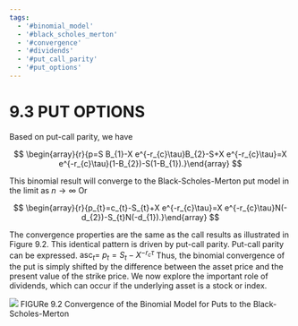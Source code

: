 ```yaml
---
tags:
  - '#binomial_model'
  - '#black_scholes_merton'
  - '#convergence'
  - '#dividends'
  - '#put_call_parity'
  - '#put_options'
---
```

# 9.3 PUT OPTIONS

Based on put-call parity, we have

$$
\begin{array}{r}{p=S B_{1}-X e^{-r_{c}\tau}B_{2}-S+X e^{-r_{c}\tau}=X e^{-r_{c}\tau}(1-B_{2})-S(1-B_{1}).}\end{array}
$$

This binomial result will converge to the Black-Scholes-Merton put model in the limit as $n\to\infty$ Or

$$
\begin{array}{r}{p_{t}=c_{t}-S_{t}+X e^{-r_{c}\tau}=X e^{-r_{c}\tau}N(-d_{2})-S_{t}N(-d_{1}).}\end{array}
$$

The convergence properties are the same as the call results as illustrated in Figure 9.2.
This identical pattern is driven by put-call parity. Put-call parity can be expressed. $\mathsf{a s c}_{t}=$ $\scriptstyle{p_{t}=S_{t}-X^{-r_{c}\tau}}$ Thus, the binomial convergence of the put is simply shifted by the difference between the asset price and the present value of the strike price.
We now explore the important role of dividends, which can occur if the underlying asset is a stock or index.

![](images/535e39cbf9ef7a141d3e97ac0926979c8fcd5ca83209fc7a49e6358b4e6ed3fa.jpg)
FIGURe 9.2  Convergence of the Binomial Model for Puts to the Black-Scholes-Merton
